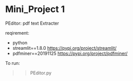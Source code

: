 # Mini_Project 1

PEditor: pdf text Extracter

reqirement:
- python
- streamlit==1.8.0 https://pypi.org/project/streamlit/
- pdfminer==20191125  https://pypi.org/project/pdfminer/

To run:
>>PEditor.py
